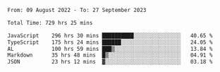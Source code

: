 
<!--START_SECTION:waka-->

```txt
From: 09 August 2022 - To: 27 September 2023

Total Time: 729 hrs 25 mins

JavaScript    296 hrs 30 mins ██████████░░░░░░░░░░░░░░░   40.65 %
TypeScript    175 hrs 24 mins ██████░░░░░░░░░░░░░░░░░░░   24.05 %
AL            100 hrs 59 mins ███▒░░░░░░░░░░░░░░░░░░░░░   13.84 %
Markdown      35 hrs 48 mins  █▒░░░░░░░░░░░░░░░░░░░░░░░   04.91 %
JSON          23 hrs 12 mins  ▓░░░░░░░░░░░░░░░░░░░░░░░░   03.18 %
```

<!--END_SECTION:waka-->











